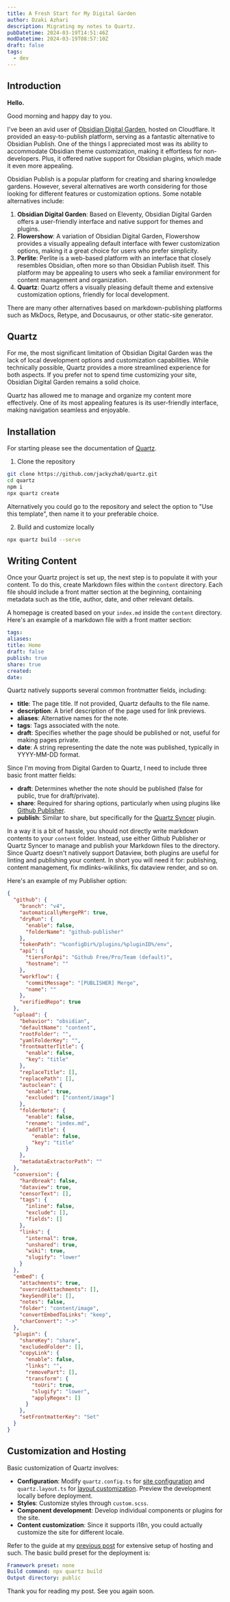 ```yaml
---
title: A Fresh Start for My Digital Garden
author: Dzaki Azhari
description: Migrating my notes to Quartz.
pubDatetime: 2024-03-19T14:51:46Z
modDatetime: 2024-03-19T08:57:10Z
draft: false
tags:
  - dev
---
```


## Introduction

**Hello.**

Good morning and happy day to you.

I've been an avid user of [Obsidian Digital Garden](https://dg-docs.ole.dev), hosted on Cloudflare. It provided an easy-to-publish platform, serving as a fantastic alternative to Obsidian Publish. One of the things I appreciated most was its ability to accommodate Obsidian theme customization, making it effortless for non-developers. Plus, it offered native support for Obsidian plugins, which made it even more appealing.

Obsidian Publish is a popular platform for creating and sharing knowledge gardens. However, several alternatives are worth considering for those looking for different features or customization options. Some notable alternatives include:

1. **Obsidian Digital Garden**: Based on Eleventy, Obsidian Digital Garden offers a user-friendly interface and native support for themes and plugins.
2. **Flowershow**: A variation of Obsidian Digital Garden, Flowershow provides a visually appealing default interface with fewer customization options, making it a great choice for users who prefer simplicity.
3. **Perlite**: Perlite is a web-based platform with an interface that closely resembles Obsidian, often more so than Obsidian Publish itself. This platform may be appealing to users who seek a familiar environment for content management and organization.
4. **Quartz**: Quartz offers a visually pleasing default theme and extensive customization options, friendly for local development.

There are many other alternatives based on markdown-publishing platforms such as MkDocs, Retype, and Docusaurus, or other static-site generator.

## Quartz

For me, the most significant limitation of Obsidian Digital Garden was the lack of local development options and customization capabilities. While technically possible, Quartz provides a more streamlined experience for both aspects. If you prefer not to spend time customizing your site, Obsidian Digital Garden remains a solid choice.

Quartz has allowed me to manage and organize my content more effectively. One of its most appealing features is its user-friendly interface, making navigation seamless and enjoyable.

## Installation

For starting please see the documentation of [Quartz](https://quartz.jzhao.xyz).

1. Clone the repository

```bash
git clone https://github.com/jackyzha0/quartz.git
cd quartz
npm i
npx quartz create
```

Alternatively you could go to the repository and select the option to "Use this template", then name it to your preferable choice.

2. Build and customize locally

```bash
npx quartz build --serve
```

## Writing Content

Once your Quartz project is set up, the next step is to populate it with your content. To do this, create Markdown files within the `content` directory. Each file should include a front matter section at the beginning, containing metadata such as the title, author, date, and other relevant details.

A homepage is created based on your `index.md` inside the `content` directory. Here's an example of a markdown file with a front matter section:

```yaml title="index.md"
tags:
aliases:
title: Home
draft: false
publish: true
share: true
created:
date:
```

Quartz natively supports several common frontmatter fields, including:

- **title**: The page title. If not provided, Quartz defaults to the file name.
- **description**: A brief description of the page used for link previews.
- **aliases**: Alternative names for the note.
- **tags**: Tags associated with the note.
- **draft**: Specifies whether the page should be published or not, useful for making pages private.
- **date**: A string representing the date the note was published, typically in YYYY-MM-DD format.

Since I'm moving from Digital Garden to Quartz, I need to include three basic front matter fields:

- **draft**: Determines whether the note should be published (false for public, true for draft/private).
- **share**: Required for sharing options, particularly when using plugins like [Github Publisher](https://obsidian-publisher.netlify.app/).
- **publish**: Similar to share, but specifically for the [Quartz Syncer](https://github.com/saberzero1/quartz-syncer) plugin.

In a way it is a bit of hassle, you should not directly write markdown contents to your `content` folder. Instead, use either Github Publisher or Quartz Syncer to manage and publish your Markdown files to the directory. Since Quartz doesn't natively support Dataview, both plugins are useful for linting and publishing your content. In short you will need it for: publishing, content management, fix mdlinks-wikilinks, fix dataview render, and so on.

Here's an example of my Publisher option:

```json title="Github Publisher Options"
{
  "github": {
    "branch": "v4",
    "automaticallyMergePR": true,
    "dryRun": {
      "enable": false,
      "folderName": "github-publisher"
    },
    "tokenPath": "%configDir%/plugins/%pluginID%/env",
    "api": {
      "tiersForApi": "Github Free/Pro/Team (default)",
      "hostname": ""
    },
    "workflow": {
      "commitMessage": "[PUBLISHER] Merge",
      "name": ""
    },
    "verifiedRepo": true
  },
  "upload": {
    "behavior": "obsidian",
    "defaultName": "content",
    "rootFolder": "",
    "yamlFolderKey": "",
    "frontmatterTitle": {
      "enable": false,
      "key": "title"
    },
    "replaceTitle": [],
    "replacePath": [],
    "autoclean": {
      "enable": true,
      "excluded": ["content/image"]
    },
    "folderNote": {
      "enable": false,
      "rename": "index.md",
      "addTitle": {
        "enable": false,
        "key": "title"
      }
    },
    "metadataExtractorPath": ""
  },
  "conversion": {
    "hardbreak": false,
    "dataview": true,
    "censorText": [],
    "tags": {
      "inline": false,
      "exclude": [],
      "fields": []
    },
    "links": {
      "internal": true,
      "unshared": true,
      "wiki": true,
      "slugify": "lower"
    }
  },
  "embed": {
    "attachments": true,
    "overrideAttachments": [],
    "keySendFile": [],
    "notes": false,
    "folder": "content/image",
    "convertEmbedToLinks": "keep",
    "charConvert": "->"
  },
  "plugin": {
    "shareKey": "share",
    "excludedFolder": [],
    "copyLink": {
      "enable": false,
      "links": "",
      "removePart": [],
      "transform": {
        "toUri": true,
        "slugify": "lower",
        "applyRegex": []
      }
    },
    "setFrontmatterKey": "Set"
  }
}
```

## Customization and Hosting

Basic customization of Quartz involves:

- **Configuration**: Modify `quartz.config.ts` for [site configuration](https://quartz.jzhao.xyz/configuration) and `quartz.layout.ts` for [layout customization](https://quartz.jzhao.xyz/layout). Preview the development locally before deployment.
- **Styles**: Customize styles through `custom.scss`.
- **Component development**: Develop individual components or plugins for the site.
- **Content customization**: Since it supports i18n, you could actually customize the site for different locale.

Refer to the guide at my [previous post](https://dzakiazhari.com/posts/publish-a-digital-garden-of-notes/.) for extensive setup of hosting and such. The basic build preset for the deployment is:

```yaml title="Build Preset"
Framework preset: none
Build command: npx quartz build
Output directory: public
```

Thank you for reading my post. See you again soon.
